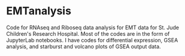 # EMTanalysis
Code for RNAseq and Riboseq data analysis for EMT data for St. Jude Children's Research Hospital. Most of the codes are in the form of JupyterLab notebooks.
I have codes for differential expression, GSEA analysis, and starburst and volcano plots of GSEA output data.
